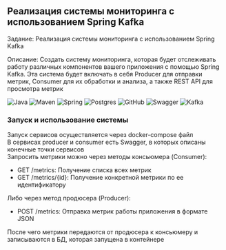 ## Реализация системы мониторинга с использованием Spring Kafka

Задание: Реализация системы мониторинга с использованием Spring Kafka

Описание: Создать систему мониторинга, которая будет отслеживать работу различных компонентов вашего приложения с помощью Spring Kafka. 
Эта система будет включать в себя Producer для отправки метрик, Consumer для их обработки и анализа, а также REST API для просмотра метрик


![Java](https://img.shields.io/badge/java-%23ED8B00.svg?style=for-the-badge&logo=java&logoColor=white "Java 11")
![Maven](https://img.shields.io/badge/Maven-green.svg?style=for-the-badge&logo=mockito&logoColor=white "Maven")
![Spring](https://img.shields.io/badge/Spring-blueviolet.svg?style=for-the-badge&logo=spring&logoColor=white "Spring")
![Postgres](https://img.shields.io/badge/postgres-%23316192.svg?style=for-the-badge&logo=postgresql&logoColor=white)
![GitHub](https://img.shields.io/badge/git-%23121011.svg?style=for-the-badge&logo=github&logoColor=white "Git")
![Swagger](https://img.shields.io/badge/Swagger-%2523121011.svg?style=for-the-badge&logo=swagger&logoColor=white "Swagger")
![Kafka](https://img.shields.io/badge/Kafka-black?style=for-the-badge&logo=apachekafka&logoColor=white&labelColor=black "Kafka")


### Запуск и использование системы
Запуск сервисов осуществляется через docker-compose файл\
В сервисах producer и consumer есть Swagger, в которых описаны конечные точки сервисов\
Запросить метрики можно через методы консьюмера (Consumer):
 - GET /metrics: Получение списка всех метрик
 - GET /metrics/{id}: Получение конкретной метрики по ее идентификатору
   
Либо через метод продюсера (Producer):
 - POST /metrics: Отправка метрик работы приложения в формате JSON

После чего метрики передаются от продюсера к консьюмеру и записываются в БД, которая запущена в контейнере
